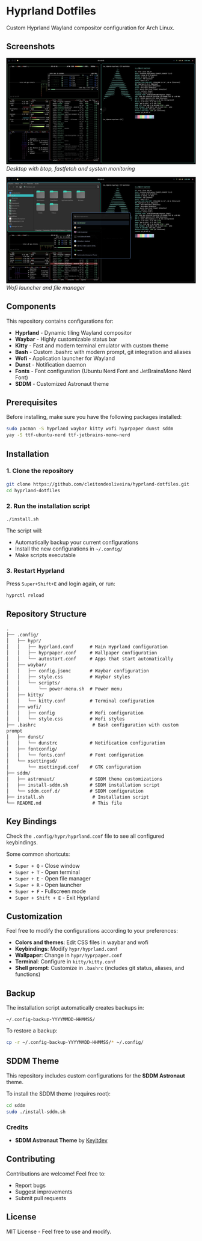 # Hyprland Dotfiles

Custom Hyprland Wayland compositor configuration for Arch Linux.

## Screenshots

![Desktop with btop](screenshots/desktop-btop.png)
*Desktop with btop, fastfetch and system monitoring*

![Desktop with Wofi](screenshots/desktop-wofi.png)
*Wofi launcher and file manager*

## Components

This repository contains configurations for:

- **Hyprland** - Dynamic tiling Wayland compositor
- **Waybar** - Highly customizable status bar
- **Kitty** - Fast and modern terminal emulator with custom theme
- **Bash** - Custom .bashrc with modern prompt, git integration and aliases
- **Wofi** - Application launcher for Wayland
- **Dunst** - Notification daemon
- **Fonts** - Font configuration (Ubuntu Nerd Font and JetBrainsMono Nerd Font)
- **SDDM** - Customized Astronaut theme

## Prerequisites

Before installing, make sure you have the following packages installed:

```bash
sudo pacman -S hyprland waybar kitty wofi hyprpaper dunst sddm
yay -S ttf-ubuntu-nerd ttf-jetbrains-mono-nerd
```

## Installation

### 1. Clone the repository

```bash
git clone https://github.com/cleitondeoliveira/hyprland-dotfiles.git
cd hyprland-dotfiles
```

### 2. Run the installation script

```bash
./install.sh
```

The script will:
- Automatically backup your current configurations
- Install the new configurations in `~/.config/`
- Make scripts executable

### 3. Restart Hyprland

Press `Super+Shift+E` and login again, or run:

```bash
hyprctl reload
```

## Repository Structure

```
.
├── .config/
│   ├── hypr/
│   │   ├── hyprland.conf      # Main Hyprland configuration
│   │   ├── hyprpaper.conf     # Wallpaper configuration
│   │   └── autostart.conf     # Apps that start automatically
│   ├── waybar/
│   │   ├── config.jsonc       # Waybar configuration
│   │   ├── style.css          # Waybar styles
│   │   └── scripts/
│   │       └── power-menu.sh  # Power menu
│   ├── kitty/
│   │   └── kitty.conf         # Terminal configuration
│   ├── wofi/
│   │   ├── config             # Wofi configuration
│   │   └── style.css          # Wofi styles
├── .bashrc                     # Bash configuration with custom prompt
│   ├── dunst/
│   │   └── dunstrc            # Notification configuration
│   ├── fontconfig/
│   │   └── fonts.conf         # Font configuration
│   └── xsettingsd/
│       └── xsettingsd.conf    # GTK configuration
├── sddm/
│   ├── astronaut/             # SDDM theme customizations
│   ├── install-sddm.sh        # SDDM installation script
│   └── sddm.conf.d/           # SDDM configuration
├── install.sh                  # Installation script
└── README.md                   # This file
```

## Key Bindings

Check the `.config/hypr/hyprland.conf` file to see all configured keybindings.

Some common shortcuts:
- `Super + Q` - Close window
- `Super + T` - Open terminal
- `Super + E` - Open file manager
- `Super + R` - Open launcher
- `Super + F` - Fullscreen mode
- `Super + Shift + E` - Exit Hyprland

## Customization

Feel free to modify the configurations according to your preferences:

- **Colors and themes**: Edit CSS files in waybar and wofi
- **Keybindings**: Modify `hypr/hyprland.conf`
- **Wallpaper**: Change in `hypr/hyprpaper.conf`
- **Terminal**: Configure in `kitty/kitty.conf`
- **Shell prompt**: Customize in `.bashrc` (includes git status, aliases, and functions)

## Backup

The installation script automatically creates backups in:
```
~/.config-backup-YYYYMMDD-HHMMSS/
```

To restore a backup:
```bash
cp -r ~/.config-backup-YYYYMMDD-HHMMSS/* ~/.config/
```

## SDDM Theme

This repository includes custom configurations for the **SDDM Astronaut** theme.

To install the SDDM theme (requires root):
```bash
cd sddm
sudo ./install-sddm.sh
```

### Credits
- **SDDM Astronaut Theme** by [Keyitdev](https://github.com/Keyitdev/sddm-astronaut-theme)

## Contributing

Contributions are welcome! Feel free to:
- Report bugs
- Suggest improvements
- Submit pull requests

## License

MIT License - Feel free to use and modify.
